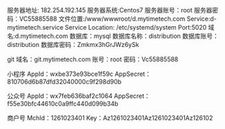 服务器地址: 182.254.192.145
服务器系统:Centos7
服务器账号：root
服务器密码：VC55885588
文件位置:/www/wwwroot/d.mytimetech.com
Service:d-mytimetech.service
Service Location: /etc/systemd/system
Port:5020
域名:d.mytimetech.com
数据库：mysql
数据库名称：distribution
数据库账号：distribution
数据库密码：Zmkmx3hGrJWz6ySk

git
域名：git.mytimetech.com
账号：root
密码：Vc55885588

小程序
AppId：wxbe373e93bce1f59c
AppSecret：810706d6b87dfd32040000c9f298d90b

公众号
AppId：wx7feb636baf2c1064
AppSecret：f55e30bfc44610c0a9ffc440d099b34b

商户号
MchId：1261023401
Key：Az1261023401Az1261023401Az126102